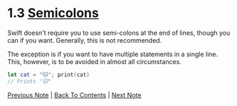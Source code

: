 # 1.3 [Semicolons](https://developer.apple.com/library/content/documentation/Swift/Conceptual/Swift_Programming_Language/TheBasics.html#//apple_ref/doc/uid/TP40014097-CH5-ID316)

Swift doesn't require you to use semi-colons at the end of lines, though you can if you want. Generally, this is not recommended.

The exception is if you want to have multiple statements in a single line. This, however, is to be avoided in almost all circumstances.

```Swift
let cat = "🐱"; print(cat)
// Prints "🐱"
```

[Previous Note](https://github.com/Firanus/swift-language-guide-notes/blob/master/1%20-%20The%20Basics/1.2%20-%20Comments.md) | [Back To Contents](https://github.com/Firanus/swift-language-guide-notes) |  [Next Note](https://github.com/Firanus/swift-language-guide-notes/blob/master/1%20-%20The%20Basics/1.4%20-%20Integers.md)